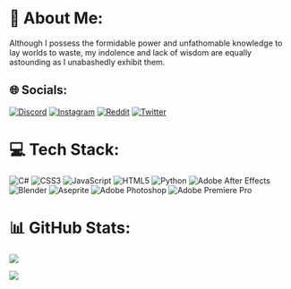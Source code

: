 # 💫 About Me:
Although I possess the formidable power and unfathomable knowledge to lay worlds to waste, my indolence and lack of wisdom are equally astounding as I unabashedly exhibit them.


## 🌐 Socials:
[![Discord](https://img.shields.io/badge/Discord-%237289DA.svg?logo=discord&logoColor=white)](https://discord.gg/Hollmmes#6391) [![Instagram](https://img.shields.io/badge/Instagram-%23E4405F.svg?logo=Instagram&logoColor=white)](https://instagram.com/hollmmes) [![Reddit](https://img.shields.io/badge/Reddit-%23FF4500.svg?logo=Reddit&logoColor=white)](https://reddit.com/user/tufancand) [![Twitter](https://img.shields.io/badge/Twitter-%231DA1F2.svg?logo=Twitter&logoColor=white)](https://twitter.com/hollmmes) 

# 💻 Tech Stack:
![C#](https://img.shields.io/badge/c%23-%23239120.svg?style=for-the-badge&logo=c-sharp&logoColor=white) ![CSS3](https://img.shields.io/badge/css3-%231572B6.svg?style=for-the-badge&logo=css3&logoColor=white) ![JavaScript](https://img.shields.io/badge/javascript-%23323330.svg?style=for-the-badge&logo=javascript&logoColor=%23F7DF1E) ![HTML5](https://img.shields.io/badge/html5-%23E34F26.svg?style=for-the-badge&logo=html5&logoColor=white) ![Python](https://img.shields.io/badge/python-3670A0?style=for-the-badge&logo=python&logoColor=ffdd54) ![Adobe After Effects](https://img.shields.io/badge/Adobe%20After%20Effects-9999FF.svg?style=for-the-badge&logo=Adobe%20After%20Effects&logoColor=white) ![Blender](https://img.shields.io/badge/blender-%23F5792A.svg?style=for-the-badge&logo=blender&logoColor=white) ![Aseprite](https://img.shields.io/badge/Aseprite-FFFFFF?style=for-the-badge&logo=Aseprite&logoColor=#7D929E) ![Adobe Photoshop](https://img.shields.io/badge/adobephotoshop-%2331A8FF.svg?style=for-the-badge&logo=adobephotoshop&logoColor=white) ![Adobe Premiere Pro](https://img.shields.io/badge/Adobe%20Premiere%20Pro-9999FF.svg?style=for-the-badge&logo=Adobe%20Premiere%20Pro&logoColor=white)
# 📊 GitHub Stats:

![](https://github-readme-stats.vercel.app/api/top-langs/?username=hollmmes&theme=radical&hide_border=false&include_all_commits=true&count_private=false&layout=compact)

[![](https://visitcount.itsvg.in/api?id=hollmmes&icon=0&color=1)](https://visitcount.itsvg.in)

<!-- Proudly created with GPRM ( https://gprm.itsvg.in ) -->
